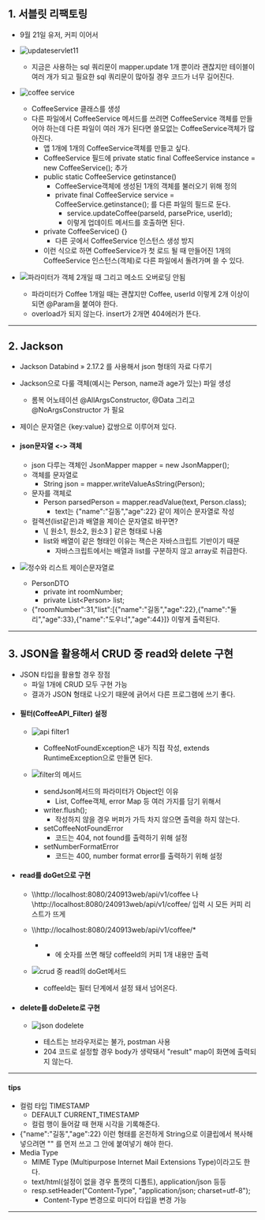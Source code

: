 ## 1. 서블릿 리팩토링
- 9월 21일 유저, 커피 이어서
- ![updateservlet11](https://github.com/user-attachments/assets/c2362938-0f2b-4ad2-99e6-e5f8380a741e)

	- 지금은 사용하는 sql 쿼리문이 mapper.update 1개 뿐이라 괜찮지만 테이블이 여러 개가 되고 필요한 sql 쿼리문이 많아질 경우 코드가 너무 길어진다.
- ![coffee service](https://github.com/user-attachments/assets/d4c6adfa-7188-4cd4-9e99-d7a221171fb2)

	- CoffeeService 클래스를 생성
	- 다른 파일에서 CoffeeService 메서드를 쓰려면 CoffeeService 객체를 만들어야 하는데 다른 파일이 여러 개가 된다면 쓸모없는 CoffeeService객체가 많아진다.
		- 앱 1개에 1개의 CoffeeService객체를 만들고 싶다.
		- CoffeeService 필드에 private static final CoffeeService instance = new CoffeeService(); 추가
		- public static CoffeeService getinstance()
			- CoffeeService객체에 생성된 1개의 객체를 불러오기 위해 정의
			- private final CoffeeService service = CoffeeService.getinstance(); 를 다른 파일의 필드로 둔다.
				- service.updateCoffee(parseId, parsePrice, userId);
				- 이렇게 업데이트 메서드를 호출하면 된다.
		- private CoffeeService() {}
			- 다른 곳에서 CoffeeService 인스턴스 생성 방지
		- 이런 식으로 하면 CoffeeService가 첫 로드 될 때 만들어진 1개의 CoffeeService 인스턴스(객체)로 다른 파일에서 돌려가며 쓸 수 있다.
- ![파라미터가 객체 2개일 때 그리고 메소드 오버로딩 안됨](https://github.com/user-attachments/assets/29567768-6920-4b26-abef-66b80087a10c)

	- 파라미터가 Coffee 1개일 때는 괜찮지만 Coffee, userId 이렇게 2개 이상이 되면 @Param을 붙여야 한다.
	- overload가 되지 않는다. insert가 2개면 404에러가 뜬다.

---
## 2. Jackson
- Jackson Databind » 2.17.2 를 사용해서 json 형태의 자료 다루기
- Jackson으로 다룰 객체(예시는 Person, name과 age가 있는) 파일 생성
	- 롬복 어노테이션 @AllArgsConstructor, @Data 그리고 @NoArgsConstructor 가 필요
- 제이슨 문자열은 {key:value} 값쌍으로 이루어져 있다.
- #### json문자열 <-> 객체
	- json 다루는 객체인 JsonMapper mapper = new JsonMapper();
	- 객체를 문자열로
		- String json = mapper.writeValueAsString(Person);
	- 문자를 객체로
		- Person parsedPerson = mapper.readValue(text, Person.class);
			- text는 {"name":"길동","age":22} 같이 제이슨 문자열로 작성
	- 컬렉션(list같은)과 배열을 제이슨 문자열로 바꾸면?
		- \\\[ 원소1, 원소2, 원소3 ] 같은 형태로 나옴
		- list와 배열이 같은 형태인 이유는 잭슨은 자바스크립트 기반이기 때문
			- 자바스크립트에서는 배열과 list를 구분하지 않고 array로 취급한다.
- ![정수와 리스트 제이슨문자열로](https://github.com/user-attachments/assets/63fc12dd-04a5-4b71-a4ff-cb3bb54cc208)

	- PersonDTO
		- private int roomNumber;
		- private List\<Person> list;
	- {"roomNumber":31,"list":\[{"name":"길동","age":22},{"name":"둘리","age":33},{"name":"도우너","age":44}]} 이렇게 출력된다.

---
## 3. JSON을 활용해서 CRUD 중 read와 delete 구현
- JSON 타입을 활용할 경우 장점
	- 파일 1개에 CRUD 모두 구현 가능
	- 결과가 JSON 형태로 나오기 때문에 긁어서 다른 프로그램에 쓰기 좋다.
- #### 필터(CoffeeAPI_Filter) 설정
	- ![api filter1](https://github.com/user-attachments/assets/9d675fd0-1b5b-4c2c-b55f-015d1a71179c)

		- CoffeeNotFoundException은 내가 직접 작성, extends RuntimeException으로 만들면 된다.
	- ![filter의 메서드](https://github.com/user-attachments/assets/1a84f63d-c67f-4331-bd30-2824c190a2bc)

		- sendJson메서드의 파라미터가 Object인 이유
			- List, Coffee객체, error Map 등 여러 가지를 담기 위해서
		- writer.flush();
			- 작성하지 않을 경우 버퍼가 가득 차지 않으면 출력을 하지 않는다.
		- setCoffeeNotFoundError
			- 코드는 404, not found를 출력하기 위해 설정
		- setNumberFormatError
			- 코드는 400, number format error를 출력하기 위해 설정
- #### read를 doGet으로 구현
	- \\\http://localhost:8080/240913web/api/v1/coffee 나 \http://localhost:8080/240913web/api/v1/coffee/ 입력 시 모든 커피 리스트가 뜨게
	- \\\http://localhost:8080/240913web/api/v1/coffee/*
		- * 에 숫자를 쓰면 해당 coffeeId의 커피 1개 내용만 출력
	- ![crud 중 read의 doGet메서드](https://github.com/user-attachments/assets/05bf176a-3311-416f-a0e4-09016069b1d4)

		- coffeeId는 필터 단계에서 설정 돼서 넘어온다.
- #### delete를 doDelete로 구현
	- ![json dodelete](https://github.com/user-attachments/assets/f6b66280-705b-408d-a621-006f9c41ee76)

		- 테스트는 브라우저로는 불가, postman 사용
		- 204 코드로 설정할 경우 body가 생략돼서 "result" map이 화면에 출력되지 않는다.

---
#### tips
- 컬럼 타입 TIMESTAMP
	- DEFAULT CURRENT_TIMESTAMP
	- 컬럼 행이 들어갈 때 현재 시각을 기록해준다.
- {"name":"길동","age":22} 이런 형태를 온전하게 String으로 이클립에서 복사해 넣으려면 "" 를 먼저 쓰고 그 안에 붙여넣기 해야 한다.
- Media Type
	- MIME Type (Multipurpose Internet Mail Extensions Type)이라고도 한다.
	- text/html(설정이 없을 경우 톰캣의 디폴트), application/json 등등
	- resp.setHeader("Content-Type", "application/json; charset=utf-8"); 
		- Content-Type 변경으로 미디어 타입을 변경 가능

---
